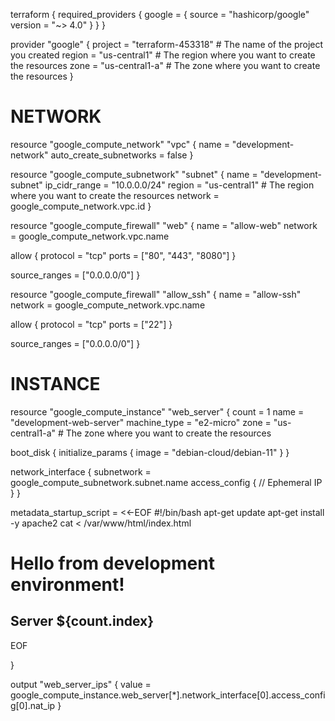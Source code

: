 terraform {
  required_providers {
    google = {
      source  = "hashicorp/google"
      version = "~> 4.0"
    }
  }
}

provider "google" {
  project = "terraform-453318" # The name of the project you created
  region  = "us-central1" # The region where you want to create the resources
  zone    = "us-central1-a" # The zone where you want to create the resources
}

# NETWORK
resource "google_compute_network" "vpc" {
  name                    = "development-network"
  auto_create_subnetworks = false
}

resource "google_compute_subnetwork" "subnet" {
  name          = "development-subnet"
  ip_cidr_range = "10.0.0.0/24"
  region        = "us-central1" # The region where you want to create the resources
  network       = google_compute_network.vpc.id
}

resource "google_compute_firewall" "web" {
  name    = "allow-web"
  network = google_compute_network.vpc.name

  allow {
    protocol = "tcp"
    ports    = ["80", "443", "8080"]
  }

  source_ranges = ["0.0.0.0/0"]
}

resource "google_compute_firewall" "allow_ssh" {
  name    = "allow-ssh"
  network = google_compute_network.vpc.name

  allow {
    protocol = "tcp"
    ports    = ["22"]
  }

  source_ranges = ["0.0.0.0/0"]
}

# INSTANCE
resource "google_compute_instance" "web_server" {
  count        = 1
  name         = "development-web-server"
  machine_type = "e2-micro"
  zone         = "us-central1-a" # The zone where you want to create the resources

  boot_disk {
    initialize_params {
      image = "debian-cloud/debian-11"
    }
  }

  network_interface {
    subnetwork = google_compute_subnetwork.subnet.name
    access_config {
      // Ephemeral IP
    }
  }

  metadata_startup_script = <<-EOF
    #!/bin/bash
    apt-get update
    apt-get install -y apache2
    cat <<HTML > /var/www/html/index.html
    <html><body><h1>Hello from development environment!</h1>
    <h2>Server ${count.index}</h2></body></html>
    EOF

}

output "web_server_ips" {
  value = google_compute_instance.web_server[*].network_interface[0].access_config[0].nat_ip
}
